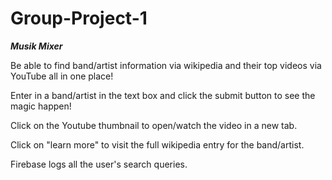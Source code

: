 # Group-Project-1

***Musik Mixer***

Be able to find band/artist information via wikipedia and their top videos via YouTube all in one place!

Enter in a band/artist in the text box and click the submit button to see the magic happen!

Click on the Youtube thumbnail to open/watch the video in a new tab.

Click on "learn more" to visit the full wikipedia entry for the band/artist.

Firebase logs all the user's search queries.
